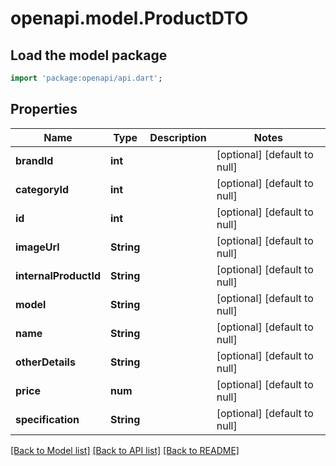 # openapi.model.ProductDTO

## Load the model package
```dart
import 'package:openapi/api.dart';
```

## Properties
Name | Type | Description | Notes
------------ | ------------- | ------------- | -------------
**brandId** | **int** |  | [optional] [default to null]
**categoryId** | **int** |  | [optional] [default to null]
**id** | **int** |  | [optional] [default to null]
**imageUrl** | **String** |  | [optional] [default to null]
**internalProductId** | **String** |  | [optional] [default to null]
**model** | **String** |  | [optional] [default to null]
**name** | **String** |  | [optional] [default to null]
**otherDetails** | **String** |  | [optional] [default to null]
**price** | **num** |  | [optional] [default to null]
**specification** | **String** |  | [optional] [default to null]

[[Back to Model list]](../README.md#documentation-for-models) [[Back to API list]](../README.md#documentation-for-api-endpoints) [[Back to README]](../README.md)


